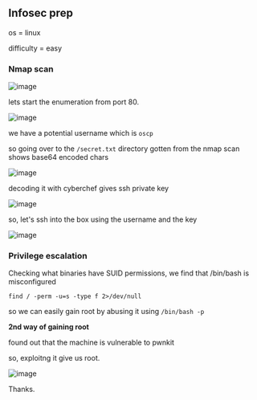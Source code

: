 ## Infosec prep


os = linux

difficulty = easy

### Nmap scan
![image](https://github.com/0xVenus/0xVenus.github.io/assets/97831939/cd1ed363-1281-47bd-a7f9-ef10c6fc8296)

lets start the enumeration from port 80.

![image](https://github.com/0xVenus/0xVenus.github.io/assets/97831939/684db98c-3334-4f4f-ac78-7e258e17ec5d)

we have a potential username which is ```oscp```

so going over to the ```/secret.txt``` directory gotten from the nmap scan shows base64 encoded chars

![image](https://github.com/0xVenus/0xVenus.github.io/assets/97831939/03baa7fe-eed0-463b-a554-42571cdd94c0)

decoding it with cyberchef gives ssh private key

![image](https://github.com/0xVenus/0xVenus.github.io/assets/97831939/fcdd31a9-acd9-449c-8a15-304683c85bf0)

so, let's ssh into the box using the username and the key

![image](https://github.com/0xVenus/0xVenus.github.io/assets/97831939/4b1360b0-a285-4fe8-ac26-54aa45cfb302)


### Privilege escalation

Checking what binaries have SUID permissions, we find that /bin/bash is misconfigured

```find / -perm -u=s -type f 2>/dev/null```

so we can easily gain root by abusing it using ```/bin/bash -p```

 
**2nd way of gaining root**

found out that the machine is vulnerable to pwnkit 

so, exploitng it give us root.


![image](https://github.com/0xVenus/0xVenus.github.io/assets/97831939/000483bb-9131-4d22-90f4-1cb1d3bb1876)





Thanks.


